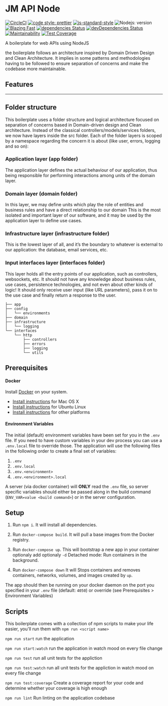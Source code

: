 # JM API Node

[![CircleCI](https://circleci.com/gh/JungleMinds/JM_API-Boilerplate/tree/master.svg?style=shield&circle-token=296fc8427df847c138b554a24e0d06e8ece2d793)](https://circleci.com/gh/JungleMinds/JM_API-Boilerplate/tree/master)
[![code style: prettier](https://img.shields.io/badge/code_style-prettier-ff69b4.svg)](https://github.com/prettier/prettier)
[![js-standard-style](https://img.shields.io/badge/code%20style-standard-f3df49.svg)](http://standardjs.com)
![Nodejs: version](https://img.shields.io/badge/node-%3E%3D8-brightgreen.svg)
[![Blazing Fast](https://img.shields.io/badge/speed-blazing%20%F0%9F%94%A5-brightgreen.svg)](https://twitter.com/acdlite/status/974390255393505280)
[![dependencies Status](https://david-dm.org/JungleMinds/JM_API-Boilerplate/status.svg)](https://david-dm.org/JungleMinds/JM_API-Boilerplate)
[![devDependencies Status](https://david-dm.org/JungleMinds/JM_API-Boilerplate/dev-status.svg)](https://david-dm.org/JungleMinds/JM_API-Boilerplate?type=dev)
[![Maintainability](https://api.codeclimate.com/v1/badges/6650af2ec672c4005480/maintainability)](https://codeclimate.com/github/JungleMinds/JM_API-Boilerplate/maintainability)
[![Test Coverage](https://api.codeclimate.com/v1/badges/6650af2ec672c4005480/test_coverage)](https://codeclimate.com/github/JungleMinds/JM_API-Boilerplate/test_coverage)

A boilerplate for web APIs using NodeJS

the boilerplate follows an architecture inspired by Domain Driven Design and Clean Architecture. It implies in some patterns and methodologies having to be followed to ensure separation of concerns and make the codebase more maintainable.

## Features

---

## Folder structure

This boilerplate uses a folder structure and logical architecture focused on separation of concerns based in Domain-driven design and Clean architecture. Instead of the classical controllers/models/services folders, we now have layers inside the src folder. Each of the folder layers is scoped by a namespace regarding the concern it is about (like user, errors, logging and so on):

### Application layer (app folder)

The application layer defines the actual behaviour of our application, thus being responsible for performing interactions among units of the domain layer.

### Domain layer (domain folder)

In this layer, we may define units which play the role of entities and business rules and have a direct relationship to our domain
This is the most isolated and important layer of our software, and it may be used by the application layer to define use cases.

### Infrastructure layer (infrastructure folder)

This is the lowest layer of all, and it’s the boundary to whatever is external to our application: the database, email services, etc.

### Input interfaces layer (interfaces folder)

This layer holds all the entry points of our application, such as controllers, websockets, etc.
It should not have any knowledge about business rules, use cases, persistence technologies, and not even about other kinds of logic!
It should only receive user input (like URL parameters), pass it on to the use case and finally return a response to the user.

    ├── app
    ├── config
    │   └── environments
    ├── domain
    ├── infrastructure
    │   └── logging
    └── interfaces
        └── http
            ├── controllers
            ├── errors
            ├── logging
            └── utils

## Prerequisites

#### Docker

Install [Docker](https://www.docker.com/) on your system.

- [Install instructions](https://docs.docker.com/installation/mac/) for Mac OS X
- [Install instructions](https://docs.docker.com/installation/ubuntulinux/) for Ubuntu Linux
- [Install instructions](https://docs.docker.com/installation/) for other platforms

#### Environment Variables

The initial (default) environment variables have been set for you in the `.env` file. If you need to have custom variables in your dev process you can use a `.env.local` file to override those. The application will use the following files in the following order to create a final set of variables:

1. `.env`
2. `.env.local`
3. `.env.<environment>`
4. `.env.<environment>.local`

A server (via docker container) will **ONLY** read the `.env` file, so server specific variables should either be passed along in the build command (`ENV_VAR=value <build command>`) or in the server configuration.

## Setup

1. Run `npm i`. It will install all dependencies.

2. Run `docker-compose build`. It will pull a base images from the Docker registry.

3. Run `docker-compose up`. This will bootstrap a new app in your container optionaly add optionaly `-d` Detached mode: Run containers in the background.

4. Run `docker-compose down` It will Stops containers and removes containers, networks, volumes, and images created by `up`.

The app should then be running on your docker daemon on the port you specified in your `.env` file (default: `4050`) or override (see Prerequisites > Environment Variables)

## Scripts

This boilerplate comes with a collection of npm scripts to make your life easier, you'll run them with `npm run <script name>`

`npm run start` run the application

`npm run start:watch` run the application in watch mood on every file change

`npm run test` run all unit tests for the appliction

`npm run test:watch` run all unit tests for the appliction in watch mood on every file change

`npm run test:coverage` Create a coverage report for your code and determine whether your coverage is high enough

`npm run lint` Run linting on the application codebase
